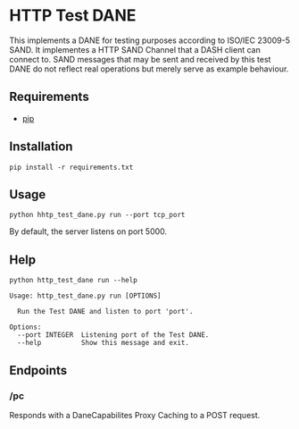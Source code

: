 # HTTP Test DANE

This implements a DANE for testing purposes according to ISO/IEC 23009-5 SAND.
It implementes a HTTP SAND Channel that a DASH client can connect to.
SAND messages that may be sent and received by this test DANE do not reflect
real operations but merely serve as example behaviour.

## Requirements

- [pip](https://pip.pypa.io/en/stable/)

## Installation

```pip install -r requirements.txt```

## Usage

```python hhtp_test_dane.py run --port tcp_port```

By default, the server listens on port 5000.

## Help

```python http_test_dane run --help```

```
Usage: http_test_dane.py run [OPTIONS]

  Run the Test DANE and listen to port 'port'.

Options:
  --port INTEGER  Listening port of the Test DANE.
  --help          Show this message and exit.
```

## Endpoints

### /pc

Responds with a DaneCapabilites Proxy Caching to a POST request.

